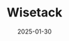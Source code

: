 ---  
layout: startup_page  
title: "Wisetack"  
id: "wisetack.com"  
permalink: "/wisetackwisetack.com01302025/"  
website: "https://www.wisetack.com/"  
funding_round: "Growth Capital"  
funding_amount: "$25M"  
investors: "Trinity Capital Inc., Insight Partners, Greylock, Quadrille Capital, Bain Capital Ventures"  
about: "Wisetack is a platform providing pay-over-time financing solutions for home services, including HVAC, plumbing, and pest control. It integrates with existing software used by home service businesses, enabling them to offer flexible payment options to their customers. The platform aims to facilitate affordable payment plans at the point of sale."  
markets: "Fintech, Home Services, Financial Services"  
hq: "San Francisco, California, United States"  
founded_year: "2018"  
linkedin: "https://www.linkedin.com/company/wisetack"  
twitter: ""  
instagram: ""  
facebook: ""  
crunchbase: "https://www.crunchbase.com/organization/wisetack"  
pitchbook: ""  

date_display: "30-Jan-2025"  
date: "2025-01-30"

# SEO Optimization  
meta_title: "Wisetack - Growth Capital Funding ($25M)"  
meta_description: "Wisetack, Wisetack is a platform providing pay-over-time financing solutions for home services, including HVAC, plumbing, and pest control. It integrates with e..."  
meta_keywords: "Wisetack, Fintech, Home Services, Financial Services, Growth Capital funding"  
canonical_url: "https://startup.projectstartups.com/wisetackwisetack.com01302025/"  
---